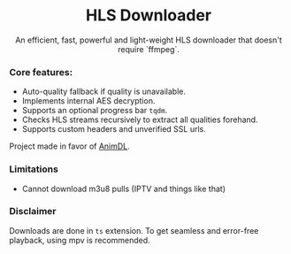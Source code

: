 <center><h1> HLS Downloader </h1></center>

<center>An efficient, fast, powerful and light-weight HLS downloader that doesn't require `ffmpeg`. </center>

### Core features:

- Auto-quality fallback if quality is unavailable.
- Implements internal AES decryption.
- Supports an optional progress bar `tqdm`.
- Checks HLS streams recursively to extract all qualities forehand.
- Supports custom headers and unverified SSL urls.

Project made in favor of [AnimDL](https://github.com/justfoolingaround).

### Limitations

- Cannot download m3u8 pulls (IPTV and things like that)

### Disclaimer

Downloads are done in `ts` extension. To get seamless and error-free playback, using mpv is recommended.